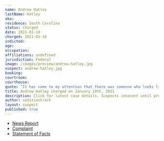 ```yaml
---
name: Andrew Hatley
lastName: Hatley
aka:
residence: South Carolina
status: Charged
date: 2021-01-19
charged: 2021-01-19
indicted:
age:
occupation:
affiliations: undefined
jurisdiction: Federal
image: /images/preview/andrew-hatley.jpg
suspect: andrew-hatley.jpg
booking:
courtroom:
courthouse:
quote: "It has come to my attention that there was someone who looks like me at the Capitol."
title: Andrew Hatley charged on January 19th, 2021
description: Click for latest case details. Suspects innocent until proven guilty.
author: seditiontrack
layout: suspect
published: true
---
```

- [News Report](https://abcnews4.com/news/local/fbi-sc-man-suspected-of-attending-capitol-protest-taking-picture-with-calhoun-statue)
- [Complaint](https://www.justice.gov/file/1360781/download)
- [Statement of Facts](https://www.justice.gov/file/1360781/download)
